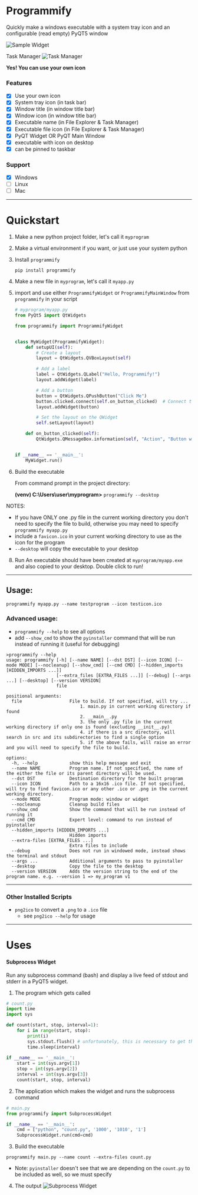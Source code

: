 # Programmify
Quickly make a windows executable with a system tray icon and an configurable (read empty) PyQT5 window

![Sample Widget](https://raw.githubusercontent.com/modularizer/programmify/master/resources/full.png)

Task Manager
![Task Manager](https://raw.githubusercontent.com/modularizer/programmify/master/resources/task_manager.png)

**Yes! You can use your own icon**

### Features
* [x] Use your own icon
* [x] System tray icon (in task bar)
* [x] Window title (in window title bar)
* [x] Window icon (in window title bar)
* [x] Executable name (in File Explorer & Task Manager)
* [x] Executable file icon (in File Explorer & Task Manager)
* [x] PyQT Widget OR PyQT Main Window
* [x] executable with icon on desktop
* [x] can be pinned to taskbar

### Support
* [x] Windows
* [ ] Linux
* [ ] Mac

<hr/> 

# Quickstart

1. Make a new python project folder, let's call it `myprogram`
2. Make a virtual environment if you want, or just use your system python
3. Install `programmify`
    ```commandline
    pip install programmify
    ```
3. Make a new file in `myprogram`, let's call it `myapp.py`
4. import and use either `ProgrammifyWidget` or `ProgrammifyMainWindow` from `programmify` in your script
    ```python
    # myprogram/myapp.py
    from PyQt5 import QtWidgets
    
    from programmify import ProgrammifyWidget
    
    
    class MyWidget(ProgrammifyWidget):
        def setupUI(self):
            # Create a layout
            layout = QtWidgets.QVBoxLayout(self)
    
            # Add a label
            label = QtWidgets.QLabel("Hello, Programmify!")
            layout.addWidget(label)
    
            # Add a button
            button = QtWidgets.QPushButton("Click Me")
            button.clicked.connect(self.on_button_clicked)  # Connect to a method to handle the click event
            layout.addWidget(button)
    
            # Set the layout on the QWidget
            self.setLayout(layout)
    
        def on_button_clicked(self):
            QtWidgets.QMessageBox.information(self, "Action", "Button was clicked!")
    
    
    if __name__ == '__main__':
        MyWidget.run()
    ```
6. Build the executable

    From command prompt in the project directory:
    
    **(venv) C:\Users\user\myprogram>** `programmify --desktop`

NOTES:
* If you have ONLY one .py file in the current working directory you don't need to specify the file to build, otherwise you may need to specify `programmify myapp.py`
* include a `favicon.ico` in your current working directory to use as the icon for the program
* `--desktop` will copy the executable to your desktop

8. Run
An executable should have been created at `myprogram/myapp.exe` and also copied to your desktop. Double click to run!


<hr/> 

## Usage:
```commandline
programmify myapp.py --name testprogram --icon testicon.ico
```

### Advanced usage:
* `programmify --help` to see all options
* add `--show_cmd` to show the `pyinstaller` command that will be run instead of running it (useful for debugging)

```commandline
>programmify --help
usage: programmify [-h] [--name NAME] [--dst DST] [--icon ICON] [--mode MODE] [--nocleanup] [--show_cmd] [--cmd CMD] [--hidden_imports [HIDDEN_IMPORTS ...]]
                   [--extra_files [EXTRA_FILES ...]] [--debug] [--args ...] [--desktop] [--version VERSION]
                   file

positional arguments:
  file                  File to build. If not specified, will try ... 
                            1. main.py in current working directory if found 
                            2. __main__.py 
                            3. the only .py file in the current working directory if only one is found (excluding __init__.py) 
                            4. if there is a src directory, will search in src and its subdirectories to find a single option 
                            5. if the above fails, will raise an error and you will need to specify the file to build.

options:
  -h, --help            show this help message and exit
  --name NAME           Program name. If not specified, the name of the either the file or its parent directory will be used.
  --dst DST             Destination directory for the built program
  --icon ICON           Path to a 16x16 .ico file. If not specified, will try to find favicon.ico or any other .ico or .png in the current working directory.
  --mode MODE           Program mode: window or widget
  --nocleanup           Cleanup build files
  --show_cmd            Show the command that will be run instead of running it
  --cmd CMD             Expert level: command to run instead of pyinstaller
  --hidden_imports [HIDDEN_IMPORTS ...]
                        Hidden imports
  --extra-files [EXTRA_FILES ...]
                        Extra files to include
  --debug               Does not run in windowed mode, instead shows the terminal and stdout
  --args ...            Additional arguments to pass to pyinstaller
  --desktop             Copy the file to the desktop
  --version VERSION     Adds the version string to the end of the program name. e.g. --version 1 => my_program v1
```

<hr/>

### Other Installed Scripts
* `png2ico` to convert a `.png` to a `.ico` file
  * see `png2ico --help` for usage

<hr/>

# Uses

#### Subprocess Widget

Run any subprocess command (bash) and display a live feed of stdout and stderr in a PyQT5 widget.

1. The program which gets called
```python
# count.py
import time
import sys

def count(start, stop, interval=1):
    for i in range(start, stop):
        print(i)
        sys.stdout.flush() # unfortunately, this is necessary to get the output to show up in the widget
        time.sleep(interval)
        
if __name__ == '__main__':
    start = int(sys.argv[1])
    stop = int(sys.argv[2])
    interval = int(sys.argv[3])
    count(start, stop, interval)
```

2. The application which makes the widget and runs the subprocess command
```python
# main.py
from programmify import SubprocessWidget

if __name__ == '__main__':
    cmd = ["python", "count.py", '1000', '1010', '1']
    SubprocessWidget.run(cmd=cmd)
```

3. Build the executable
```commandline
programmify main.py --name count --extra-files count.py
```
* Note: `pyinstaller` doesn't see that we are depending on the `count.py` to be included as well, so we must specify

4. The output
![Subprocess Widget](https://raw.githubusercontent.com/modularizer/programmify/master/resources/count.gif)